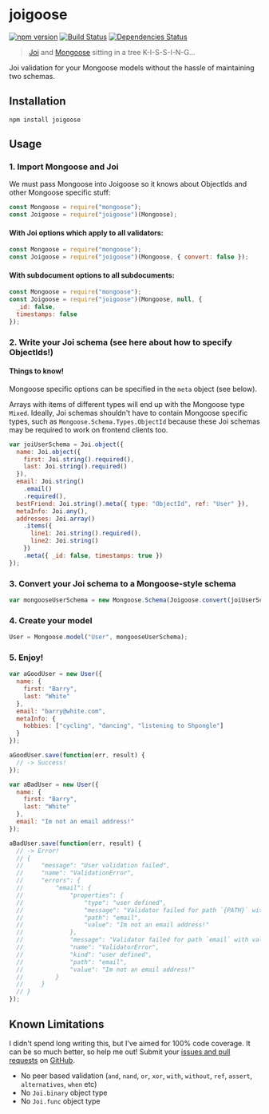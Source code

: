 # joigoose

[![npm version](http://img.shields.io/npm/v/joigoose.svg)](https://npmjs.org/package/joigoose)
[![Build Status](https://travis-ci.org/yoitsro/joigoose.svg)](https://travis-ci.org/yoitsro/joigoose)
[![Dependencies Status](https://david-dm.org/yoitsro/joigoose.svg)](https://david-dm.org/yoitsro/joigoose)

> [Joi](https://github.com/hapijs/joi) and [Mongoose](http://mongoosejs.com/) sitting in a tree K-I-S-S-I-N-G...

Joi validation for your Mongoose models without the hassle of maintaining two schemas.

## Installation

```
npm install joigoose
```

## Usage

### 1. Import Mongoose and Joi

We must pass Mongoose into Joigoose so it knows about ObjectIds and other Mongoose specific stuff:

```javascript
const Mongoose = require("mongoose");
const Joigoose = require("joigoose")(Mongoose);
```

#### With Joi options which apply to all validators:

```javascript
const Mongoose = require("mongoose");
const Joigoose = require("joigoose")(Mongoose, { convert: false });
```

#### With subdocument options to all subdocuments:

```javascript
const Mongoose = require("mongoose");
const Joigoose = require("joigoose")(Mongoose, null, {
  _id: false,
  timestamps: false
});
```

### 2. Write your Joi schema (see here about how to specify ObjectIds!)

#### Things to know!

Mongoose specific options can be specified in the `meta` object (see below).

Arrays with items of different types will end up with the Mongoose type `Mixed`.
Ideally, Joi schemas shouldn't have to contain Mongoose specific types, such as `Mongoose.Schema.Types.ObjectId` because these Joi schemas may be required to work on frontend clients too.

```javascript
var joiUserSchema = Joi.object({
  name: Joi.object({
    first: Joi.string().required(),
    last: Joi.string().required()
  }),
  email: Joi.string()
    .email()
    .required(),
  bestFriend: Joi.string().meta({ type: "ObjectId", ref: "User" }),
  metaInfo: Joi.any(),
  addresses: Joi.array()
    .items({
      line1: Joi.string().required(),
      line2: Joi.string()
    })
    .meta({ _id: false, timestamps: true })
});
```

### 3. Convert your Joi schema to a Mongoose-style schema

```javascript
var mongooseUserSchema = new Mongoose.Schema(Joigoose.convert(joiUserSchema));
```

### 4. Create your model

```javascript
User = Mongoose.model("User", mongooseUserSchema);
```

### 5. Enjoy!

```javascript
var aGoodUser = new User({
  name: {
    first: "Barry",
    last: "White"
  },
  email: "barry@white.com",
  metaInfo: {
    hobbies: ["cycling", "dancing", "listening to Shpongle"]
  }
});

aGoodUser.save(function(err, result) {
  // -> Success!
});

var aBadUser = new User({
  name: {
    first: "Barry",
    last: "White"
  },
  email: "Im not an email address!"
});

aBadUser.save(function(err, result) {
  // -> Error!
  // {
  //     "message": "User validation failed",
  //     "name": "ValidationError",
  //     "errors": {
  //         "email": {
  //             "properties": {
  //                 "type": "user defined",
  //                 "message": "Validator failed for path `{PATH}` with value `{VALUE}`",
  //                 "path": "email",
  //                 "value": "Im not an email address!"
  //             },
  //             "message": "Validator failed for path `email` with value `Im not an email address!`",
  //             "name": "ValidatorError",
  //             "kind": "user defined",
  //             "path": "email",
  //             "value": "Im not an email address!"
  //         }
  //     }
  // }
});
```

## Known Limitations

I didn't spend long writing this, but I've aimed for 100% code coverage. It can be so much better, so help me out!
Submit your [issues and pull requests](https://github.com/yoitsro/joigoose/issues) on [GitHub](https://github.com/yoitsro/joigoose).

- No peer based validation (`and`, `nand`, `or`, `xor`, `with`, `without`, `ref`, `assert`, `alternatives`, `when` etc)
- No `Joi.binary` object type
- No `Joi.func` object type
